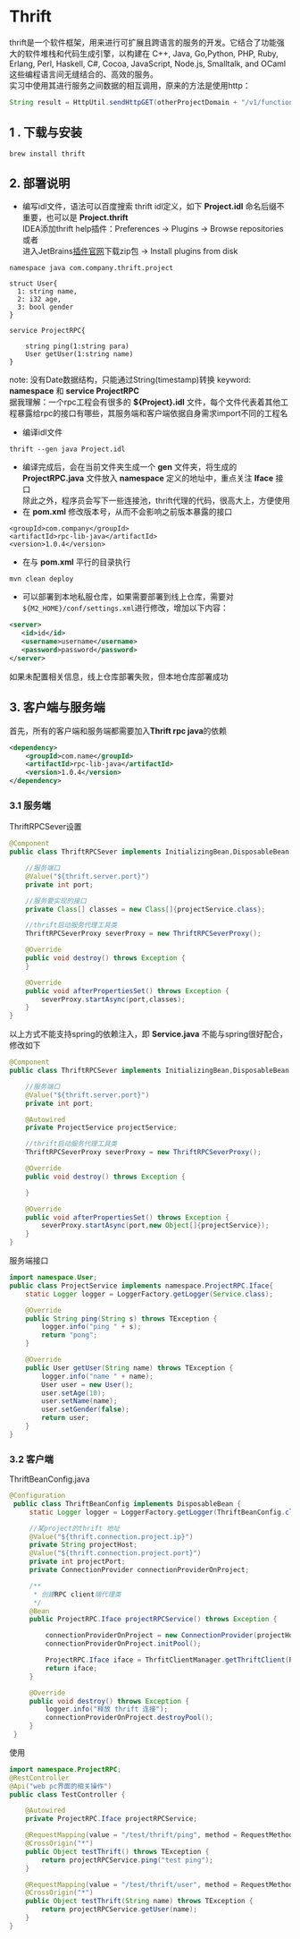 # Thrift

thrift是一个软件框架，用来进行可扩展且跨语言的服务的开发。它结合了功能强大的软件堆栈和代码生成引擎，以构建在 C++, Java, Go,Python, PHP, Ruby, Erlang, Perl, Haskell, C#, Cocoa, JavaScript, Node.js, Smalltalk, and OCaml 这些编程语言间无缝结合的、高效的服务。 <br/>
实习中使用其进行服务之间数据的相互调用，原来的方法是使用http：<br/>
```java
String result = HttpUtil.sendHttpGET(otherProjectDomain + "/v1/function", null);
```

## 1 . 下载与安装
```
brew install thrift
```
## 2. 部署说明
* 编写idl文件，语法可以百度搜索 thrift idl定义，如下 **Project.idl**
命名后缀不重要，也可以是 **Project.thrift** <br/>
IDEA添加thrift help插件：Preferences -> Plugins -> Browse repositories或者<br/>
进入JetBrains[插件官网](http://plugins.jetbrains.com)下载zip包 -> Install plugins from disk

```idl
namespace java com.company.thrift.project

struct User{
  1: string name,
  2: i32 age,
  3: bool gender
}

service ProjectRPC{

    string ping(1:string para)
    User getUser(1:string name)
}
```
note: 没有Date数据结构，只能通过String(timestamp)转换
keyword: **namespace** 和 **service ProjectRPC** <br/>
据我理解：一个rpc工程会有很多的 **${Project}.idl** 文件，每个文件代表着其他工程暴露给rpc的接口有哪些，其服务端和客户端依据自身需求import不同的工程名

* 编译idl文件
```
thrift --gen java Project.idl
```
* 编译完成后，会在当前文件夹生成一个 **gen** 文件夹，将生成的 **ProjectRPC.java** 文件放入 **namespace** 定义的地址中，重点关注 **Iface** 接口 <br/>
除此之外，程序员会写下一些连接池，thrift代理的代码，很高大上，方便使用
* 在 **pom.xml** 修改版本号，从而不会影响之前版本暴露的接口
```
<groupId>com.company</groupId>
<artifactId>rpc-lib-java</artifactId>
<version>1.0.4</version>
```
* 在与 **pom.xml** 平行的目录执行
```
mvn clean deploy
```
* 可以部署到本地私服仓库，如果需要部署到线上仓库，需要对 ```${M2_HOME}/conf/settings.xml```进行修改，增加以下内容：
```xml
<server>
   <id>id</id>
   <username>username</username>
   <password>password</password>
</server>
```
如果未配置相关信息，线上仓库部署失败，但本地仓库部署成功

## 3. 客户端与服务端
首先，所有的客户端和服务端都需要加入**Thrift rpc java**的依赖
``` xml
<dependency>
    <groupId>com.name</groupId>
    <artifactId>rpc-lib-java</artifactId>
    <version>1.0.4</version>
</dependency>
```
### 3.1 服务端
ThriftRPCSever设置
``` java
@Component
public class ThriftRPCSever implements InitializingBean,DisposableBean {

    //服务端口
    @Value("${thrift.server.port}")
    private int port;

    //服务要实现的接口
    private Class[] classes = new Class[]{projectService.class};

    //thrift启动服务代理工具类
    ThriftRPCSeverProxy severProxy = new ThriftRPCSeverProxy();

    @Override
    public void destroy() throws Exception {
    }

    @Override
    public void afterPropertiesSet() throws Exception {
        severProxy.startAsync(port,classes);
    }
}
```
以上方式不能支持spring的依赖注入，即 **Service.java** 不能与spring很好配合，修改如下
```java
@Component
public class ThriftRPCSever implements InitializingBean,DisposableBean {

    //服务端口
    @Value("${thrift.server.port}")
    private int port;

    @Autowired
    private ProjectService projectService;

    //thrift启动服务代理工具类
    ThriftRPCSeverProxy severProxy = new ThriftRPCSeverProxy();

    @Override
    public void destroy() throws Exception {

    }

    @Override
    public void afterPropertiesSet() throws Exception {
        severProxy.startAsync(port,new Object[]{projectService});
    }
}
```
服务端接口
``` java
import namespace.User;
public class ProjectService implements namespace.ProjectRPC.Iface{
    static Logger logger = LoggerFactory.getLogger(Service.class);

    @Override
    public String ping(String s) throws TException {
        logger.info("ping " + s);
        return "pong";
    }

    @Override
    public User getUser(String name) throws TException {
        logger.info("name " + name);
        User user = new User();
        user.setAge(10);
        user.setName(name);
        user.setGender(false);
        return user;
    }
}
```
### 3.2 客户端
ThriftBeanConfig.java
```java
@Configuration
 public class ThriftBeanConfig implements DisposableBean {
     static Logger logger = LoggerFactory.getLogger(ThriftBeanConfig.class);

     //某project的thrift 地址
     @Value("${thrift.connection.project.ip}")
     private String projectHost;
     @Value("${thrift.connection.project.port}")
     private int projectPort;
     private ConnectionProvider connectionProviderOnProject;

     /**
      * 创建RPC client端代理类
      */
     @Bean
     public ProjectRPC.Iface projectRPCService() throws Exception {

         connectionProviderOnProject = new ConnectionProvider(projectHost,projectPort,10*1000);
         connectionProviderOnProject.initPool();

         ProjectRPC.Iface iface = ThrfitClientManager.getThriftClient(ProjectRPC.Iface.class, connectionProviderOnProject);
         return iface;
     }

     @Override
     public void destroy() throws Exception {
         logger.info("释放 thrift 连接");
         connectionProviderOnProject.destroyPool();
     }
 }
```
使用
``` java
import namespace.ProjectRPC;
@RestController
@Api("web pc界面的相关操作")
public class TestController {

    @Autowired
    private ProjectRPC.Iface projectRPCService;

    @RequestMapping(value = "/test/thrift/ping", method = RequestMethod.GET)
    @CrossOrigin("*")
    public Object testThrift() throws TException {
        return projectRPCService.ping("test ping");
    }

    @RequestMapping(value = "/test/thrift/user", method = RequestMethod.GET)
    @CrossOrigin("*")
    public Object testThrift(String name) throws TException {
        return projectRPCService.getUser(name);
    }
}

```
